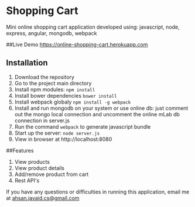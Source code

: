 # Shopping Cart

Mini online shopping cart application developed using: javascript, node, express, angular, mongodb, webpack

##Live Demo
https://online-shopping-cart.herokuapp.com


## Installation
1. Download the repository
2.  Go to the project main directory
3. Install npm modules: `npm install`
4. Install bower dependencies `bower install`
5. Install webpack globaly `npm install -g webpack`
6. Install and run mongodb on your system or use online db: just comment out the mongo local connection and uncomment the online mLab db connection in server.js
7. Run the command `webpack` to generate javascript bundle
8. Start up the server: `node server.js`
9. View in browser at http://localhost:8080


##Features
1. View products
2. View product details
3. Add/remove product from cart
4. Rest API's


If you have any questions or difficulties in running this application, email me at ahsan.javaid.cs@gmail.com

